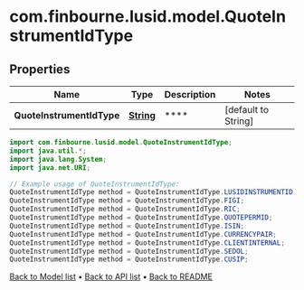 # com.finbourne.lusid.model.QuoteInstrumentIdType

## Properties

Name | Type | Description | Notes
------------ | ------------- | ------------- | -------------
**QuoteInstrumentIdType** | [**String**](.md) | **** | [default to String]

```java
import com.finbourne.lusid.model.QuoteInstrumentIdType;
import java.util.*;
import java.lang.System;
import java.net.URI;

// Example usage of QuoteInstrumentIdType:
QuoteInstrumentIdType method = QuoteInstrumentIdType.LUSIDINSTRUMENTID;
QuoteInstrumentIdType method = QuoteInstrumentIdType.FIGI;
QuoteInstrumentIdType method = QuoteInstrumentIdType.RIC;
QuoteInstrumentIdType method = QuoteInstrumentIdType.QUOTEPERMID;
QuoteInstrumentIdType method = QuoteInstrumentIdType.ISIN;
QuoteInstrumentIdType method = QuoteInstrumentIdType.CURRENCYPAIR;
QuoteInstrumentIdType method = QuoteInstrumentIdType.CLIENTINTERNAL;
QuoteInstrumentIdType method = QuoteInstrumentIdType.SEDOL;
QuoteInstrumentIdType method = QuoteInstrumentIdType.CUSIP;
```


[Back to Model list](../README.md#documentation-for-models) &#8226; [Back to API list](../README.md#documentation-for-api-endpoints) &#8226; [Back to README](../README.md)
